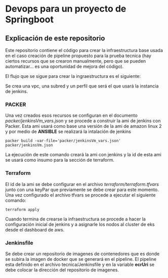 # Devops para un proyecto de Springboot

## Explicación de este repositorio

Este repositorio contiene el código para crear la infraestructura base usada en el caso creación de pipeline propuesto para la prueba tecnica (hay ciertos recursos que se crearon manualmente, pero que se pueden automatizar... es una oportunidad de mejora del código).

El flujo que se sigue para crear la ingraestructura es el siguiente:

Se crea una vpc, una subred y un perfil que será el que usará la instancia de jenkins.

### PACKER

Una vez creados esos recursos se configuran en el documento *packer/jenkinsVm_vars.json* y se procede a construir la ami de jenkins con Packer.
Esta ami usará como base una versión de la ami de amazon linux 2 y por medio de __ANSIBLE__ se realizará la intalación de jenkins

~~~
packer build -var-file='packer/jenkinsVm_vars.json' packer/jenkinsVm.json
~~~

La ejecución de este comando creará la ami con jenkins y la id de esta ami se usará como insumo para la sección de terraform.

### Terraform

El id de la ami se debe configurar en el archivo *terraform/terraform.tfvars* junto con una keyPar que previamente se debe crear para este momento.
Una vez configurado el archivo tfvars se procede a ejecutar el siguiente comando:

~~~
terraform apply
~~~

Cuando termina de crearse la infraestructura se procede a hacer la configuración inicial de jenkins y a asignarle los nodos al cluster de eks desde el dashboard de aws.

### Jenkinsfile

Se debe crear un repositorio de imagenes de contenedores que es donde se subira la imagen de docker que se generará en el pipeline.
El pipeline esta definido en el archivo tecnica/Jenkinsfile y en la variable __ecrUri__ se debe colocar la dirección del repositorio de imagenes.
 
